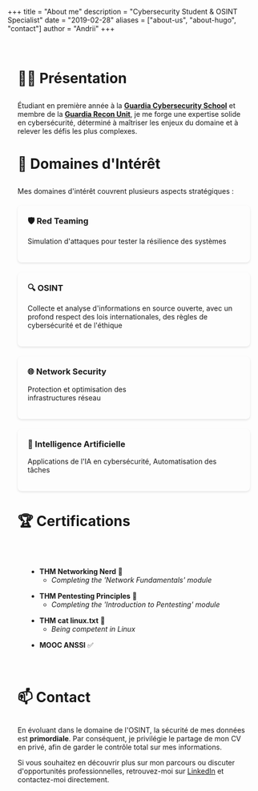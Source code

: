 +++
title = "About me"
description = "Cybersecurity Student & OSINT Specialist"
date = "2019-02-28"
aliases = ["about-us", "about-hugo", "contact"]
author = "Andrii"
+++

<div class="about-section">

# 👨‍🎓 Présentation

Étudiant en première année à la **[Guardia Cybersecurity School](https://www.linkedin.com/school/guardia-cybersecurity-school/posts/?feedView=all)** et membre de la **[Guardia Recon Unit](https://www.linkedin.com/company/guardia-recon-unit/posts/?feedView=all)**, je me forge une expertise solide en cybersécurité, déterminé à maîtriser les enjeux du domaine et à relever les défis les plus complexes.

# 🎯 Domaines d'Intérêt

Mes domaines d'intérêt couvrent plusieurs aspects stratégiques :

<div class="expertise-grid">
<div class="expertise-item">

### 🛡️ Red Teaming
Simulation d'attaques pour tester la résilience des systèmes
</div>

<div class="expertise-item">

### 🔍 OSINT
Collecte et analyse d'informations en source ouverte, avec un profond respect des lois internationales, des règles de </br>cybersécurité et de l'éthique
</div>

<div class="expertise-item">

### 🌐 Network Security
Protection et optimisation des </br>infrastructures réseau
</div>

<div class="expertise-item">

### 🤖 Intelligence Artificielle
Applications de l'IA en cybersécurité,
Automatisation des tâches
</div>
</div>

# 🏆 Certifications

<div class="certifications">

- **THM Networking Nerd** 🛜
  - *Completing the 'Network Fundamentals' module*
- **THM Pentesting Principles** 👻
  - *Completing the 'Introduction to Pentesting' module*
- **THM cat linux.txt** 🐧
  - *Being competent in Linux*
- **MOOC ANSSI** ✅

</div>

# 📫 Contact

En évoluant dans le domaine de l'OSINT, la sécurité de mes données est **primordiale**. Par conséquent, je privilégie le partage de mon CV en privé, afin de garder le contrôle total sur mes informations.

Si vous souhaitez en découvrir plus sur mon parcours ou discuter d'opportunités professionnelles, retrouvez-moi sur [LinkedIn](https://www.linkedin.com/in/andriiz/) et contactez-moi directement.</div>

<style>
.about-section {
    max-width: 800px;
    margin: 0 auto;
    padding: 20px;
}

.expertise-grid {
    display: grid;
    grid-template-columns: repeat(auto-fit, minmax(250px, 1fr));
    gap: 20px;
    margin: 20px 0;
}

.expertise-item {
    background: rgba(255, 255, 255, 0.05);
    padding: 20px;
    border-radius: 8px;
    box-shadow: 0 2px 4px rgba(0, 0, 0, 0.1);
}

.expertise-item h3 {
    margin-top: 0;
    color: var(--content-link-color);
}

.certifications {
    background: rgba(255, 255, 255, 0.05);
    padding: 20px;
    border-radius: 8px;
    margin: 20px 0;
}

.certifications li {
    margin-bottom: 15px;
}

h1 {
    border-bottom: 2px solid var(--content-link-color);
    padding-bottom: 10px;
    margin-top: 40px;
}
</style>
